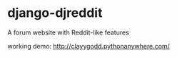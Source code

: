 # django-djreddit
A forum website with Reddit-like features

working demo: http://clayygodd.pythonanywhere.com/
